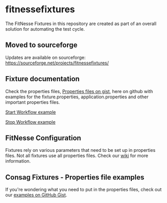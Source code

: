 # fitnessefixtures
The FitNesse Fixtures in this repository are created as part of an overall solution for automating the test cycle.

## Moved to sourceforge
Updates are available on sourceforge: https://sourceforge.net/projects/fitnessefixtures/

## Fixture documentation
Check the properties files, [Properties files on gist](https://gist.github.com/jacbeekers), here on github with examples for the fixture.properties, application.properties and other important properties files.

[Start Workflow example](https://gist.github.com/jacbeekers/2dd0c97d2b3f98457a1223af83341a09)

[Stop Workflow example](https://gist.github.com/jacbeekers/f26644b32de471b843f57ba14fe7af59)

## FitNesse Configuration
Fixtures rely on various parameters that need to be set up in properties files. Not all fixtures use all properties files.
Check our [wiki](https://github.com/consag/fitnessefixtures/wiki/Fixture-configuration) for more information.

## Consag Fixtures - Properties file examples
If you're wondering what you need to put in the properties files, check out our [examples on GitHub Gist](https://gist.github.com/search?utf8=%E2%9C%93&q=user%3Ajacbeekers+properties&ref=searchresults).
